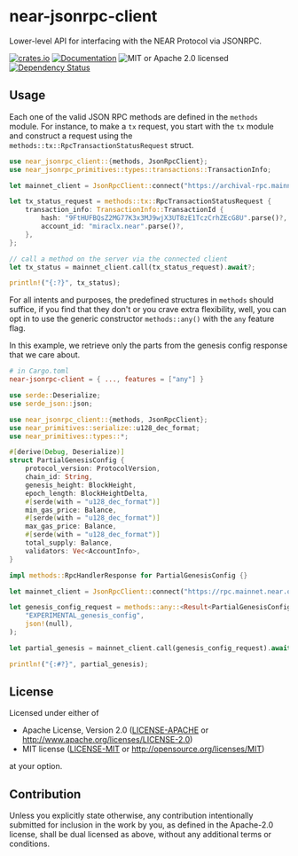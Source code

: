 # near-jsonrpc-client

Lower-level API for interfacing with the NEAR Protocol via JSONRPC.

[![crates.io](https://img.shields.io/crates/v/near-jsonrpc-client?label=latest)](https://crates.io/crates/near-jsonrpc-client)
[![Documentation](https://docs.rs/near-jsonrpc-client/badge.svg)](https://docs.rs/near-jsonrpc-client)
![MIT or Apache 2.0 licensed](https://img.shields.io/crates/l/near-jsonrpc-client.svg)
[![Dependency Status](https://deps.rs/crate/near-jsonrpc-client/0.1.0/status.svg)](https://deps.rs/crate/near-jsonrpc-client/0.2.0)

## Usage

Each one of the valid JSON RPC methods are defined in the `methods` module.
For instance, to make a `tx` request, you start with the `tx` module
and construct a request using the `methods::tx::RpcTransactionStatusRequest` struct.

```rust
use near_jsonrpc_client::{methods, JsonRpcClient};
use near_jsonrpc_primitives::types::transactions::TransactionInfo;

let mainnet_client = JsonRpcClient::connect("https://archival-rpc.mainnet.near.org");

let tx_status_request = methods::tx::RpcTransactionStatusRequest {
    transaction_info: TransactionInfo::TransactionId {
        hash: "9FtHUFBQsZ2MG77K3x3MJ9wjX3UT8zE1TczCrhZEcG8U".parse()?,
        account_id: "miraclx.near".parse()?,
    },
};

// call a method on the server via the connected client
let tx_status = mainnet_client.call(tx_status_request).await?;

println!("{:?}", tx_status);
```

For all intents and purposes, the predefined structures in `methods` should suffice, if you find that they
don't or you crave extra flexibility, well, you can opt in to use the generic constructor `methods::any()` with the `any` feature flag.

In this example, we retrieve only the parts from the genesis config response that we care about.

```toml
# in Cargo.toml
near-jsonrpc-client = { ..., features = ["any"] }
```

```rust
use serde::Deserialize;
use serde_json::json;

use near_jsonrpc_client::{methods, JsonRpcClient};
use near_primitives::serialize::u128_dec_format;
use near_primitives::types::*;

#[derive(Debug, Deserialize)]
struct PartialGenesisConfig {
    protocol_version: ProtocolVersion,
    chain_id: String,
    genesis_height: BlockHeight,
    epoch_length: BlockHeightDelta,
    #[serde(with = "u128_dec_format")]
    min_gas_price: Balance,
    #[serde(with = "u128_dec_format")]
    max_gas_price: Balance,
    #[serde(with = "u128_dec_format")]
    total_supply: Balance,
    validators: Vec<AccountInfo>,
}

impl methods::RpcHandlerResponse for PartialGenesisConfig {}

let mainnet_client = JsonRpcClient::connect("https://rpc.mainnet.near.org");

let genesis_config_request = methods::any::<Result<PartialGenesisConfig, ()>>(
    "EXPERIMENTAL_genesis_config",
    json!(null),
);

let partial_genesis = mainnet_client.call(genesis_config_request).await?;

println!("{:#?}", partial_genesis);
```

## License

Licensed under either of

* Apache License, Version 2.0
   ([LICENSE-APACHE](LICENSE-APACHE) or <http://www.apache.org/licenses/LICENSE-2.0>)
* MIT license
   ([LICENSE-MIT](LICENSE-MIT) or <http://opensource.org/licenses/MIT>)

at your option.

## Contribution

Unless you explicitly state otherwise, any contribution intentionally submitted
for inclusion in the work by you, as defined in the Apache-2.0 license, shall be
dual licensed as above, without any additional terms or conditions.
